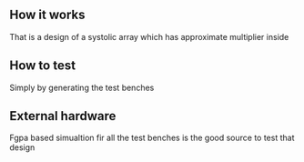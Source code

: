 <!---

This file is used to generate your project datasheet. Please fill in the information below and delete any unused
sections.

You can also include images in this folder and reference them in the markdown. Each image must be less than
512 kb in size, and the combined size of all images must be less than 1 MB.
-->

## How it works

That is a design of a systolic array which has approximate multiplier inside

## How to test
Simply by generating the test benches

## External hardware

Fgpa based simualtion fir all the test benches is the good source to test that design
